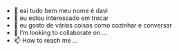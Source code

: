 - 👋 eai tudo bem meu nome é davi
- 👀 eu estou interessado em trocar
- 🌱 eu gosto de várias coisas como cozinhar e conversar
- 💞️ I’m looking to collaborate on ...
- 📫 How to reach me ...

<!---
davibrx/davibrx is a ✨ special ✨ repository because its `README.md` (this file) appears on your GitHub profile.
You can click the Preview link to take a look at your changes.
--->
